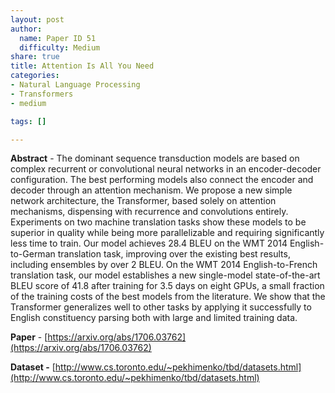 ```yaml
---
layout: post
author:
  name: Paper ID 51
  difficulty: Medium
share: true
title: Attention Is All You Need
categories:
- Natural Language Processing
- Transformers
- medium

tags: []

---
```

**Abstract** - The dominant sequence transduction models are based on complex recurrent or convolutional neural networks in an encoder-decoder configuration. The best performing models also connect the encoder and decoder through an attention mechanism. We propose a new simple network architecture, the Transformer, based solely on attention mechanisms, dispensing with recurrence and convolutions entirely. Experiments on two machine translation tasks show these models to be superior in quality while being more parallelizable and requiring significantly less time to train. Our model achieves 28.4 BLEU on the WMT 2014 English-to-German translation task, improving over the existing best results, including ensembles by over 2 BLEU. On the WMT 2014 English-to-French translation task, our model establishes a new single-model state-of-the-art BLEU score of 41.8 after training for 3.5 days on eight GPUs, a small fraction of the training costs of the best models from the literature. We show that the Transformer generalizes well to other tasks by applying it successfully to English constituency parsing both with large and limited training data.

**Paper** - [https://arxiv.org/abs/1706.03762](https://arxiv.org/abs/1706.03762)

**Dataset -** [http://www.cs.toronto.edu/~pekhimenko/tbd/datasets.html](http://www.cs.toronto.edu/~pekhimenko/tbd/datasets.html)
    